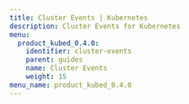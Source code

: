 ```yaml
---
title: Cluster Events | Kubernetes
description: Cluster Events for Kubernetes
menu:
  product_kubed_0.4.0:
    identifier: cluster-events
    parent: guides
    name: Cluster Events
    weight: 15
menu_name: product_kubed_0.4.0
---
```

